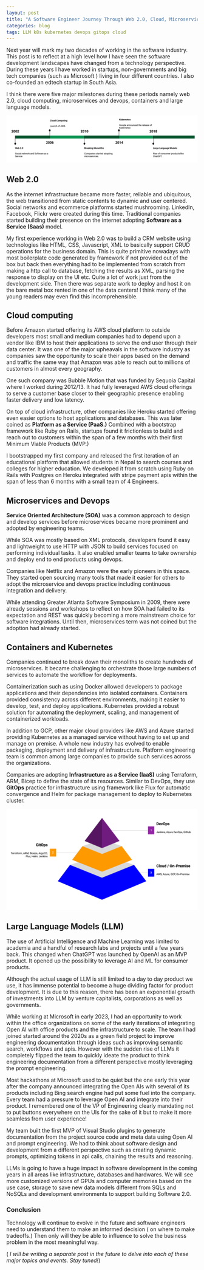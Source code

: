 ```yaml
---
layout: post
title: "A Software Engineer Journey Through Web 2.0, Cloud, Microservices, Containers, and LLM"
categories: blog
tags: LLM k8s kubernetes devops gitops cloud
---
```


Next year will mark my two decades of working in the software industry. This post is to reflect at a high level how I have seen the software development landscapes have changed from a technology perspective. During these years I have worked in startups, non-governments and big tech companies (such as Microsoft ) living in four different countries. I also co-founded an edtech startup in South Asia.

I think there were five major milestones during these periods namely web 2.0, cloud computing, microservices and devops, containers and large language models.

![Image showing five major milesttones](/assets/images/image1.png "Image showing five major milesttones")

## Web 2.0

As the internet infrastructure became more faster, reliable and ubiquitous, the web transitioned from static contents to dynamic and user centered.  Social networks and ecommerce platforms started mushrooming. LinkedIn, Facebook, Flickr were created during this time. Traditional companies started building their presence on the internet adopting **Software as a Service (Saas)** model.

My first experience working in Web 2.0 was to build a CRM website using technologies like HTML, CSS, Javascript, XML to basically support CRUD operations for the business domain. This is quite primitive nowadays with most boilerplate code generated by framework if not provided out of the box but back then everything had to be implemented from scratch from making a http call to database, fetching the results as XML, parsing the response to display on the UI etc. Quite a lot of work just from the development side. Then there was separate work to deploy and host it on the bare metal box rented in one of the data centers! I think many of the young readers may even find this incomprehensible.


## Cloud computing

Before Amazon started offering its AWS cloud platform to outside developers most small and medium companies had to depend upon a vendor like IBM to host their applications to serve the end user through their data center. It was one of the major upheavals in the software industry as companies saw the opportunity to scale their apps based on the demand and traffic the same way that Amazon was able to reach out to millions of customers in almost every geography. 

One such company was Bubble Motion that was funded by Sequoia Capital where I worked during 2012/13. It had fully leveraged AWS cloud offerings to serve a customer base closer to their geographic presence enabling faster delivery and low latency. 

On top of cloud infrastructure, other companies like Heroku started offering even easier options to host applications and databases. This was later coined as **Platform as a Service (PaaS.)** Combined with a bootstrap framework like Ruby on Rails, startups found it frictionless to build and reach out to customers within the span of a few months with their first Minimum Viable Products (MVP.) 

I bootstrapped my first company and released the first iteration of an educational platform that allowed students in Nepal to search courses and colleges for higher education. We developed it from scratch using Ruby on Rails with Postgres on Heroku integrated with stripe payment apis within the span of less than 6 months with a small team of 4 Engineers.


## Microservices and Devops

**Service Oriented Architecture (SOA)** was a common approach to design and develop services before microservices became more prominent and adopted by engineering teams. 

While SOA was mostly based on XML protocols, developers found it easy and lightweight to use HTTP with JSON to build services focused on performing individual tasks. It also enabled smaller teams to take ownership and deploy end to end products using devops. 

Companies like Netflix and Amazon were the early pioneers in this space. They started open sourcing many tools that made it easier for others to adopt the microservice and devops practice including continuous integration and delivery. 

While attending Greater Atlanta Software Symposium in 2009, there were already sessions and workshops to reflect on how SOA had failed to its expectation and REST was quickly becoming a more mainstream choice for software integrations. Until then, microservices term was not coined but the adoption had already started.


## Containers and Kubernetes

Companies continued to break down their monoliths to create hundreds of microservices. It became challenging to orchestrate those large numbers of services to automate the workflow for deployments. 

Containerization such as using Docker allowed developers to package applications and their dependencies into isolated containers. Containers provided consistency across different environments, making it easier to develop, test, and deploy applications. Kubernetes provided a robust solution for automating the deployment, scaling, and management of containerized workloads.

In addition to GCP, other major cloud providers like AWS and Azure started providing Kubernetes as a managed service without having to set up and manage on premise. A whole new industry has evolved to enable packaging, deployment and delivery of infrastructure. Platform engineering team is common among large companies to provide such services across the organizations.

Companies are adopting **Infrastructure as a Service (IaaS)** using Terraform, ARM, Bicep to define the state of its resources. Similar to DevOps, they use **GitOps** practice for infrastructure using framework like Flux for automatic convergence and Helm for package management to deploy to Kubernetes cluster. 

![image showing how gitops and devops operate with cloud](/assets/images/image2.png "image showing how gitops and devops operate with cloud")

## Large Language Models (LLM)

The use of Artificial Intelligence and Machine Learning was limited to academia and a handful of research labs and projects until a few years back. This changed when ChatGPT was launched by OpenAI as an MVP product. It opened up the possibility to leverage AI and ML for consumer products.   

Although the actual usage of LLM is still limited to a day to day product we use, it has immense potential to become a huge dividing factor for product development. It is due to this reason, there has been an exponential growth of investments into LLM by venture capitalists, corporations as well as governments. 

While working at Microsoft in early 2023, I had an opportunity to work within the office organizations on some of the early iterations of integrating Open AI with office products and the infrastructure to scale. The team I had joined started around the 2020s as a green field project to improve engineering documentation through ideas such as improving semantic search, workflows and apis. However with the sudden rise of LLMs it completely flipped the team to quickly ideate the product to think engineering documentation from a different perspective mostly leveraging the prompt engineering. 

Most hackathons at Microsoft used to be quiet but the one early this year after the company announced integrating the Open AIs with several of its products including Bing search engine had put some fuel into the company. Every team had a pressure to leverage Open AI and integrate into their product. I remembered one of the VP of Engineering clearly mandating not to put buttons everywhere on the UIs for the sake of it but to make it more seamless from user experience!

My team built the first MVP of Visual Studio plugins to generate documentation from the project source code and meta data using Open AI and prompt engineering. We had to think about software design and development from a different perspective such as creating dynamic prompts, optimizing tokens in api calls, chaining the results and reasoning. 

LLMs is going to have a huge impact in software development in the coming years in all areas like infrastructure, databases and hardwares. We will see more customized versions of GPUs and computer memories based on the use case, storage to save new data models different from SQLs and NoSQLs and development environments to support building Software 2.0.

### Conclusion
Technology will continue to evolve in the future and software engineers need to understand them to make an informed decision ( on where to make tradeoffs.) Then only will they be able to influence to solve the business problem in the most meaningful way.


( <em>I will be writing a separate post in the future to delve into each of these major topics and events. Stay tuned!</em>) 
